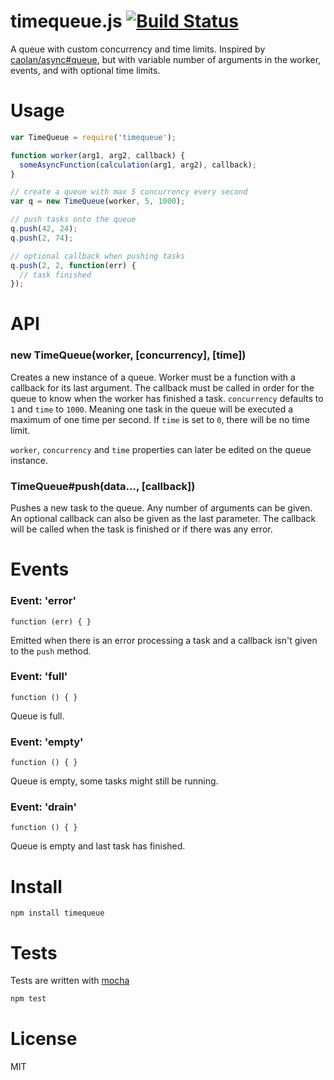 # timequeue.js [![Build Status](https://secure.travis-ci.org/fent/timequeue.js.png)](http://travis-ci.org/fent/timequeue.js)

A queue with custom concurrency and time limits. Inspired by [caolan/async#queue](https://github.com/caolan/async#queue), but with variable number of arguments in the worker, events, and with optional time limits.


# Usage

```js
var TimeQueue = require('timequeue');

function worker(arg1, arg2, callback) {
  someAsyncFunction(calculation(arg1, arg2), callback);
}

// create a queue with max 5 concurrency every second
var q = new TimeQueue(worker, 5, 1000);

// push tasks onto the queue
q.push(42, 24);
q.push(2, 74);

// optional callback when pushing tasks
q.push(2, 2, function(err) {
  // task finished
});
```


# API
### new TimeQueue(worker, [concurrency], [time])
Creates a new instance of a queue. Worker must be a function with a callback for its last argument. The callback must be called in order for the queue to know when the worker has finished a task. `concurrency` defaults to `1` and `time` to `1000`. Meaning one task in the queue will be executed a maximum of one time per second. If `time` is set to `0`, there will be no time limit.

`worker`, `concurrency` and `time` properties can later be edited on the queue instance.

### TimeQueue#push(data..., [callback])
Pushes a new task to the queue. Any number of arguments can be given. An optional callback can also be given as the last parameter. The callback will be called when the task is finished or if there was any error.

# Events

### Event: 'error'
`function (err) { }`

Emitted when there is an error processing a task and a callback isn't given to the `push` method.

### Event: 'full'
`function () { }`

Queue is full.

### Event: 'empty'
`function () { }`

Queue is empty, some tasks might still be running.

### Event: 'drain'
`function () { }`

Queue is empty and last task has finished.


# Install

    npm install timequeue


# Tests
Tests are written with [mocha](http://visionmedia.github.com/mocha/)

```bash
npm test
```

# License
MIT
